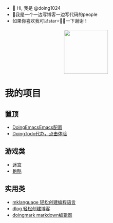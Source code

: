 - 👋 Hi, 我是 @doing1024
- 🤵我是一个一边写博客一边写代码的people
- 如果你喜欢我可以star⭐🌟✨一下谢谢！
<!---
doing1024/doing1024 is a ✨ special ✨ repository because its `README.md` (this file) appears on your GitHub profile.
You can click the Preview link to take a look at your changes.
--->

<div align="center"> <img height="137px" src="https://github-readme-stats.vercel.app/api?username=doing1024&hide_title=true&hide_border=true&show_icons=trueline_height=21&text_color=000&icon_color=000&bg_color=0,ea6161,ffc64d,fffc4d,52fa5a&theme=graywhite" /> </div>

# 我的项目
## 置顶
+ [DoingEmacsEmacs配置](https://github.com/doing1024/doingemacs)
+ [DoingTodo代办，点击体验](https://todo.doing1024.us.kg)
## 游戏类
+ [迷宫](https://github.com/doing1024/maze)
+ [跑酷](https://github.com/doing1024/running)
## 实用类
+ [mklanguage 轻松创建编程语言](https://github.com/doing1024/mklanguage)
+ [dlog 轻松创建博客](https://github.com/doing1024/dlog)
+ [doingmark markdown编辑器](https://github.com/doing1024/doingmark)
